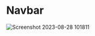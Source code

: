# Navbar
 
![Screenshot 2023-08-28 101811](https://github.com/nitinlabana/Navbar/assets/67837026/1237933b-5436-406d-bee6-6a23d03b9570)
